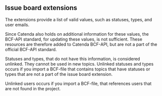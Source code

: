 ## Issue board extensions
The extensions provide a list of valid values, such as statuses, types, and user emails.

Since Catenda also holds on additional information for these values, the BCF-API standard, for updating these values, is not sufficient.
These resources are therefore added to Catenda BCF-API, but are not a part of the official BCF-API standard.

Statuses and types, that do not have this information, is considered unlinked. They cannot be used in new topics.
Unlinked statuses and types occurs if you import a BCF-file that contains topics that have statuses or types that are not a part of the issue board extension.

Unlinked users occurs if you import a BCF-file, that references users that are not found in the project.
